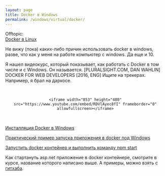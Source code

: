 ```yaml
---
layout: page
title: Docker в Windows
permalink: /windows/virtual/docker/
---
```


Offtopic:  
[Docker в Linux](/linux/virtual/docker/)


Не вижу (пока) каких-либо причин использовать docker в windows, разве, что как у меня на работе компьютер с windows. Да еще и 10.

Я нашел видеокурс, который показывает, как работать с Docker в том числе и с Windows. Он называется.
[PLURALSIGHT.COM, DAN WAHLIN] DOCKER FOR WEB DEVELOPERS [2016, ENG]
Ищите на трекерах. Например, я брал на даркосе.


<br/>


<div align="center">

    <iframe width="853" height="480" src="https://www.youtube.com/embed/RDVlAyec8fI" frameborder="0" allowfullscreen></iframe>

</div>

<br/>

[Инсталляция Docker в Windows](/windows/virtual/docker/installation/)

[Практический пример запуска приложения в docker под Windows](/windows/virtual/docker/run-container/)

[Запустить docker контейнер и выполнить команду npm start](/windows/virtual/docker/run-container-v2/)


Как стартануть asp.net приложение в docker контейнере, смотрите в курсе, название которого написано выше.
А примеры, можно взять с [гитхаба](https://github.com/sysadm-ru/Docker-for-Web-Developers/network).
